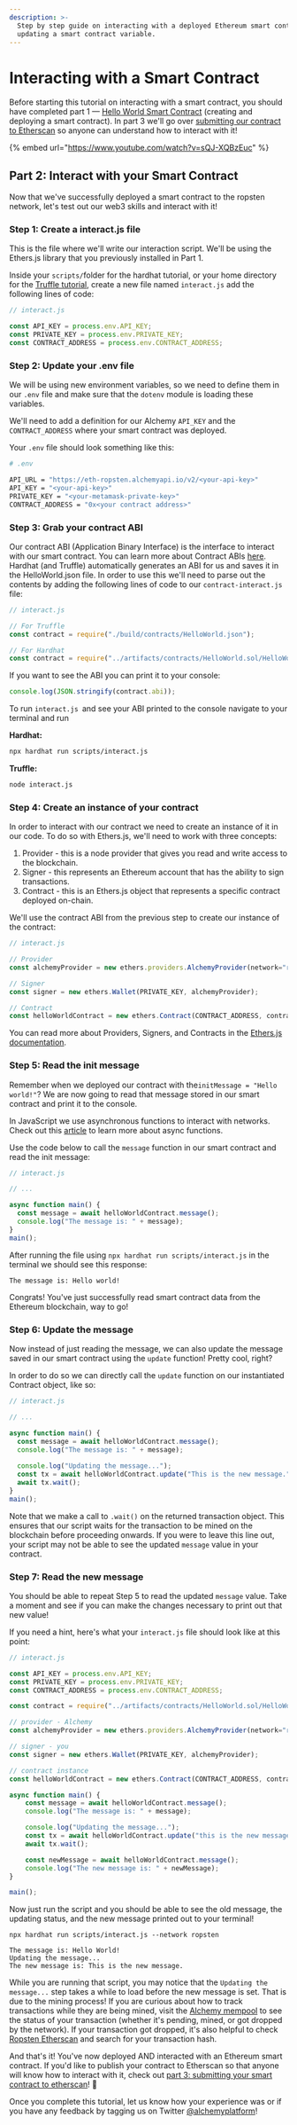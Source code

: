 ```yaml
---
description: >-
  Step by step guide on interacting with a deployed Ethereum smart contract by
  updating a smart contract variable.
---
```


# Interacting with a Smart Contract

Before starting this tutorial on interacting with a smart contract, you should have completed part 1 — [Hello World Smart Contract](https://docs.alchemy.com/alchemy/tutorials/hello-world-smart-contract) (creating and deploying a smart contract). In part 3 we'll go over [submitting our contract to Etherscan](submitting-your-smart-contract-to-etherscan.md) so anyone can understand how to interact with it!

{% embed url="https://www.youtube.com/watch?v=sQJ-XQBzEuc" %}

## Part 2: Interact with your Smart Contract

Now that we've successfully deployed a smart contract to the ropsten network, let's test out our web3 skills and interact with it!

### Step 1: Create a interact.js file

This is the file where we'll write our interaction script. We'll be using the Ethers.js library that you previously installed in Part 1.&#x20;

Inside your `scripts/`folder for the hardhat tutorial, or your home directory for the [Truffle tutorial](./#create-and-deploy-your-smart-contract-using-truffle), create a new file named `interact.js` add the following lines of code:

```javascript
// interact.js

const API_KEY = process.env.API_KEY;
const PRIVATE_KEY = process.env.PRIVATE_KEY;
const CONTRACT_ADDRESS = process.env.CONTRACT_ADDRESS;
```

### Step 2: Update your .env file

We will be using new environment variables, so we need to define them in our `.env` file and make sure that the `dotenv` module is loading these variables.

We'll need to add a definition for our Alchemy `API_KEY` and the `CONTRACT_ADDRESS` where your smart contract was deployed.

Your `.env` file should look something like this:

```bash
# .env

API_URL = "https://eth-ropsten.alchemyapi.io/v2/<your-api-key>"
API_KEY = "<your-api-key>"
PRIVATE_KEY = "<your-metamask-private-key>"
CONTRACT_ADDRESS = "0x<your contract address>"
```

### Step 3: Grab your contract ABI

Our contract ABI (Application Binary Interface) is the interface to interact with our smart contract. You can learn more about Contract ABIs [here](../../guides/eth\_getlogs.md#what-are-ab-is). Hardhat (and Truffle) automatically generates an ABI for us and saves it in the HelloWorld.json file.  In order to use this we'll need to parse out the contents by adding the following lines of code to our `contract-interact.js` file:

```javascript
// interact.js

// For Truffle
const contract = require("./build/contracts/HelloWorld.json"); 

// For Hardhat 
const contract = require("../artifacts/contracts/HelloWorld.sol/HelloWorld.json");
```

If you want to see the ABI you can print it to your console:

```javascript
console.log(JSON.stringify(contract.abi));
```

To run `interact.js `and see your ABI printed to the console navigate to your terminal and run

**Hardhat:**

```bash
npx hardhat run scripts/interact.js
```

**Truffle:**

```bash
node interact.js
```

### Step 4: Create an instance of your contract

In order to interact with our contract we need to create an instance of it in our code. To do so with Ethers.js, we'll need to work with three concepts:

1. Provider - this is a node provider that gives you read and write access to the blockchain.
2. Signer - this represents an Ethereum account that has the ability to sign transactions.
3. Contract - this is an Ethers.js object that represents a specific contract deployed on-chain.

We'll use the contract ABI from the previous step to create our instance of the contract:

```javascript
// interact.js

// Provider
const alchemyProvider = new ethers.providers.AlchemyProvider(network="ropsten", API_KEY);

// Signer
const signer = new ethers.Wallet(PRIVATE_KEY, alchemyProvider);

// Contract
const helloWorldContract = new ethers.Contract(CONTRACT_ADDRESS, contract.abi, signer);
```

You can read more about Providers, Signers, and Contracts in the [Ethers.js documentation](https://docs.ethers.io/v5/).

### Step 5: Read the init message

Remember when we deployed our contract with the`initMessage = "Hello world!"`? We are now going to read that message stored in our smart contract and print it to the console.&#x20;

In JavaScript we use asynchronous functions to interact with networks. Check out this [article](https://blog.bitsrc.io/understanding-asynchronous-javascript-the-event-loop-74cd408419ff) to learn more about async functions.&#x20;

Use the code below to call the `message` function in our smart contract and read the init message:

```javascript
// interact.js

// ...

async function main() {
  const message = await helloWorldContract.message();
  console.log("The message is: " + message);
}
main();
```

After running the file using `npx hardhat run scripts/interact.js` in the terminal we should see this response:

```
The message is: Hello world! 
```

Congrats! You've just successfully read smart contract data from the Ethereum blockchain, way to go!&#x20;

### Step 6: Update the message&#x20;

Now instead of just reading the message, we can also update the message saved in our smart contract using the `update` function! Pretty cool, right?

In order to do so we can directly call the `update` function on our instantiated Contract object, like so:&#x20;

```javascript
// interact.js

// ...

async function main() {
  const message = await helloWorldContract.message();
  console.log("The message is: " + message);
  
  console.log("Updating the message...");
  const tx = await helloWorldContract.update("This is the new message.");
  await tx.wait();
}
main();
```

Note that we make a call to `.wait()` on the returned transaction object. This ensures that our script waits for the transaction to be mined on the blockchain before proceeding onwards. If you were to leave this line out, your script may not be able to see the updated `message` value in your contract.

### Step 7: Read the new message

You should be able to repeat Step 5 to read the updated `message` value. Take a moment and see if you can make the changes necessary to print out that new value!

If you need a hint, here's what your `interact.js` file should look like at this point:

```javascript
// interact.js

const API_KEY = process.env.API_KEY;
const PRIVATE_KEY = process.env.PRIVATE_KEY;
const CONTRACT_ADDRESS = process.env.CONTRACT_ADDRESS;

const contract = require("../artifacts/contracts/HelloWorld.sol/HelloWorld.json");

// provider - Alchemy
const alchemyProvider = new ethers.providers.AlchemyProvider(network="ropsten", API_KEY);

// signer - you
const signer = new ethers.Wallet(PRIVATE_KEY, alchemyProvider);

// contract instance
const helloWorldContract = new ethers.Contract(CONTRACT_ADDRESS, contract.abi, signer);

async function main() {
    const message = await helloWorldContract.message();
    console.log("The message is: " + message); 

    console.log("Updating the message...");
    const tx = await helloWorldContract.update("this is the new message");
    await tx.wait();

    const newMessage = await helloWorldContract.message();
    console.log("The new message is: " + newMessage); 
}

main();
```

Now just run the script and you should be able to see the old message, the updating status, and the new message printed out to your terminal!

`npx hardhat run scripts/interact.js --network ropsten`

```
The message is: Hello World!
Updating the message...
The new message is: This is the new message.
```

While you are running that script, you may notice that the `Updating the message...` step takes a while to load before the new message is set. That is due to the mining process! If you are curious about how to track transactions while they are being mined, visit the [Alchemy mempool](https://dashboard.alchemyapi.io/mempool) to see the status of your transaction (whether it's pending, mined, or got dropped by the network). If your transaction got dropped, it's also helpful to check [Ropsten Etherscan](https://ropsten.etherscan.io) and search for your transaction hash.&#x20;

And that's it! You've now deployed AND interacted with an Ethereum smart contract. If you'd like to publish your contract to Etherscan so that anyone will know how to interact with it, check out [part 3: submitting your smart contract to etherscan](submitting-your-smart-contract-to-etherscan.md)! :tada:

Once you complete this tutorial, let us know how your experience was or if you have any feedback by tagging us on Twitter [@alchemyplatform](https://twitter.com/AlchemyPlatform)!&#x20;

